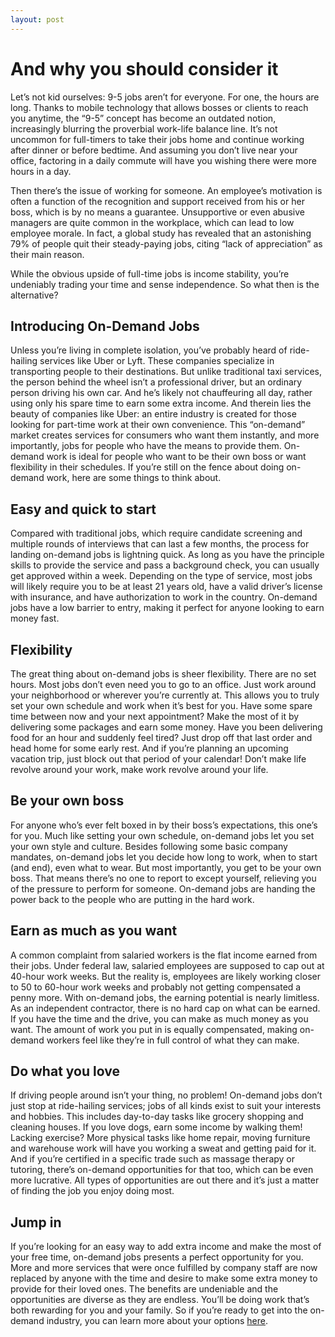 ```yaml
---
layout: post
---
```


# And why you should consider it

Let’s not kid ourselves: 9-5 jobs aren’t for everyone. For one, the hours are long. Thanks to mobile technology that allows bosses or clients to reach you anytime, the “9-5” concept has become an outdated notion, increasingly blurring the proverbial work-life balance line. It’s not uncommon for full-timers to take their jobs home and continue working after dinner or before bedtime. And assuming you don’t live near your office, factoring in a daily commute will have you wishing there were more hours in a day. 

Then there’s the issue of working for someone. An employee’s motivation is often a function of the recognition and support received from his or her boss, which is by no means a guarantee. Unsupportive or even abusive managers are quite common in the workplace, which can lead to low employee morale. In fact, a global study has revealed that an astonishing 79% of people quit their steady-paying jobs, citing “lack of appreciation” as their main reason. 

While the obvious upside of full-time jobs is income stability, you’re undeniably trading your time and sense independence. So what then is the alternative?

## Introducing On-Demand Jobs
Unless you’re living in complete isolation, you’ve probably heard of ride-hailing services like Uber or Lyft. These companies specialize in transporting people to their destinations. But unlike traditional taxi services, the person behind the wheel isn’t a professional driver, but an ordinary person driving his own car. And he’s likely not chauffeuring all day, rather using only his spare time to earn some extra income. And therein lies the beauty of companies like Uber: an entire industry is created for those looking for part-time work at their own convenience. This “on-demand” market creates services for consumers who want them instantly, and more importantly, jobs for people who have the means to provide them. On-demand work is ideal for people who want to be their own boss or want flexibility in their schedules. If you’re still on the fence about doing on-demand work, here are some things to think about.

## Easy and quick to start
Compared with traditional jobs, which require candidate screening and multiple rounds of interviews that can last a few months, the process for landing on-demand jobs is lightning quick. As long as you have the principle skills to provide the service and pass a background check, you can usually get approved within a week. Depending on the type of service, most jobs will likely require you to be at least 21 years old, have a valid driver’s license with insurance, and have authorization to work in the country. On-demand jobs have a low barrier to entry, making it perfect for anyone looking to earn money fast.

## Flexibility
The great thing about on-demand jobs is sheer flexibility. There are no set hours. Most jobs don’t even need you to go to an office. Just work around your neighborhood or wherever you’re currently at. This allows you to truly set your own schedule and work when it’s best for you. Have some spare time between now and your next appointment? Make the most of it by delivering some packages and earn some money. Have you been delivering food for an hour and suddenly feel tired? Just drop off that last order and head home for some early rest. And if you’re planning an upcoming vacation trip, just block out that period of your calendar! Don’t make life revolve around your work, make work revolve around your life.

## Be your own boss
For anyone who’s ever felt boxed in by their boss’s expectations, this one’s for you. Much like setting your own schedule, on-demand jobs let you set your own style and culture. Besides following some basic company mandates, on-demand jobs let you decide how long to work, when to start (and end), even what to wear. But most importantly, you get to be your own boss. That means there’s no one to report to except yourself, relieving you of the pressure to perform for someone. On-demand jobs are handing the power back to the people who are putting in the hard work. 

## Earn as much as you want
A common complaint from salaried workers is the flat income earned from their jobs. Under federal law, salaried employees are supposed to cap out at 40-hour work weeks. But the reality is, employees are likely working closer to 50 to 60-hour work weeks and probably not getting compensated a penny more. With on-demand jobs, the earning potential is nearly limitless. As an independent contractor, there is no hard cap on what can be earned. If you have the time and the drive, you can make as much money as you want. The amount of work you put in is equally compensated, making on-demand workers feel like they’re in full control of what they can make.  

## Do what you love
If driving people around isn’t your thing, no problem! On-demand jobs don’t just stop at ride-hailing services; jobs of all kinds exist to suit your interests and hobbies. This includes day-to-day tasks like grocery shopping and cleaning houses. If you love dogs, earn some income by walking them! Lacking exercise? More physical tasks like home repair, moving furniture and warehouse work will have you working a sweat and getting paid for it. And if you’re certified in a specific trade such as massage therapy or tutoring, there’s on-demand opportunities for that too, which can be even more lucrative. All types of opportunities are out there and it’s just a matter of finding the job you enjoy doing most.
 
## Jump in
If you’re looking for an easy way to add extra income and make the most of your free time, on-demand jobs presents a perfect opportunity for you. More and more services that were once fulfilled by company staff are now replaced by anyone with the time and desire to make some extra money to provide for their loved ones. The benefits are undeniable and the opportunities are diverse as they are endless. You’ll be doing work that’s both rewarding for you and your family. So if you’re ready to get into the on-demand industry, you can learn more about your options [here](https://astroworker.com).      
